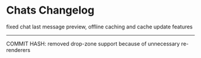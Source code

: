 # Chats Changelog


fixed chat last message preview, offline caching and cache update features

----


COMMIT HASH: removed drop-zone support because of unnecessary re-renderers